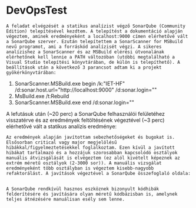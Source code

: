 # DevOpsTest

	A feladat elvégzését a statikus analízist végző SonarQube (Community Edition) telepítésével kezdtem. A telepítést a dokumentáció alapján végeztem, aminek eredményeként a localhost:9000 címen elérhetővé vált a SonarQube szerver. Ezután telepítettem a SonarScanner for MSBuild nevű programot, ami a forráskód analízisét végzi. A sikeres analízishez a SonarScanner és az MSBuild elérési útvonalának elérhetőnek kell lennie a PATH változóban (utóbbi megtalálható a Visual Studio telepítési könyvtárában, de külön is telepíthető). A beállítások után a következő 3 parancsot adtam ki a projekt gyökérkönyvtárában:

1.	SonarScanner.MSBuild.exe begin /k:"IET-HF" /d:sonar.host.url="http://localhost:9000" /d:sonar.login="<token>"
2.	MsBuild.exe /t:Rebuild
3.	SonarScanner.MSBuild.exe end /d:sonar.login="<token>"

A lefutásuk után (~20 perc) a SonarQube felhasználói felületéhez visszatérve és az eredmények feltöltésének végeztével (~3 perc) elérhetővé vált a statikus analízis eredménye:
 

	Az eredmények alapján javítottam sebezhetőségeket és bugokat is. Elsősorban critical vagy major megjelölésű hibákkal/figyelmeztetésekkel foglalkoztam. Ezen kívül a javított hibákat tartalmazó és a hozzájuk szorosabban kapcsolódó osztályok manuális átvizsgálását is elvégeztem (ez alól kivételt képeznek az extrém méretű osztályok (2-3000 sor)). A manuális vizsgálat eredményeként több osztályban is végeztem kisebb-nagyobb refaktorálást. A javítások végeztével a SonarQube összefoglaló oldala:
 

	A SonarQube rendkívül hasznos eszköznek bizonyult kódhibák felderítésére és javítására olyan méretű kódbázisban is, amelynek teljes átnézésére manuálisan esély sem lenne. 
